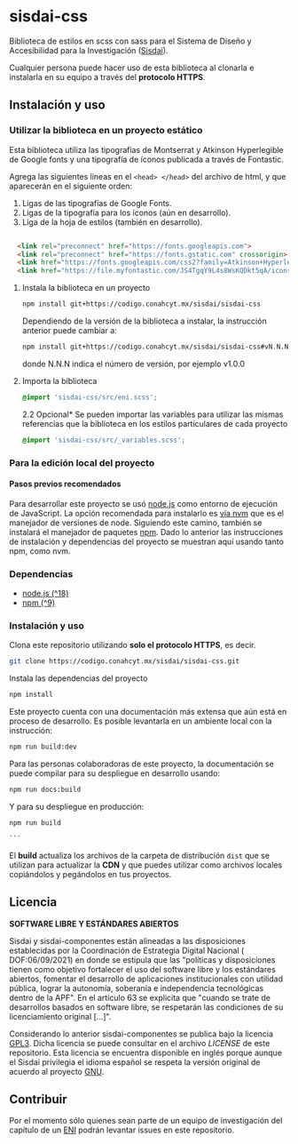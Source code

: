 # sisdai-css

Biblioteca de estilos en scss con sass para el Sistema de Diseño y Accesibilidad para la Investigación
([Sisdai](https://sisdai.conacyt.mx/)).

Cualquier persona puede hacer uso de esta biblioteca al clonarla e instalarla
en su equipo a través del **protocolo HTTPS**.

## Instalación y uso

### Utilizar la biblioteca en un proyecto estático

Esta biblioteca utiliza las tipografias de Montserrat y Atkinson Hyperlegible de Google fonts y una tipografía de íconos
publicada a través de Fontastic.

Agrega las siguientes lineas en el `<head> </head>` del archivo de html, y que aparecerán en el siguiente orden:

1. Ligas de las tipografías de Google Fonts.
2. Ligas de la tipografía para los íconos (aún en desarrollo).
3. Liga de la hoja de estilos (también en desarrollo).

``` html

  <link rel="preconnect" href="https://fonts.googleapis.com">
  <link rel="preconnect" href="https://fonts.gstatic.com" crossorigin>
  <link href="https://fonts.googleapis.com/css2?family=Atkinson+Hyperlegible&family=Montserrat:wght@400;500;600&display=swap" rel="stylesheet">
  <link href="https://file.myfontastic.com/JS4TgqY9L4s8WsKQDkt5qA/icons.css" rel="stylesheet">  
```

1. Instala la biblioteca en un proyecto
    ``` bash
    npm install git+https://codigo.conahcyt.mx/sisdai/sisdai-css
    ```
    Dependiendo de la versión de la biblioteca a instalar, la instrucción anterior puede cambiar a:
    ``` bash
    npm install git+https://codigo.conahcyt.mx/sisdai/sisdai-css#vN.N.N
    ```
    donde N.N.N indica el número de versión, por ejemplo v1.0.0

2. Importa la biblioteca
    ``` css
    @import 'sisdai-css/src/eni.scss';
    ```
   2.2 Opcional*  Se pueden importar las variables para utilizar las mismas referencias que la biblioteca en los estilos
   particulares de cada proyecto
    ``` css
    @import 'sisdai-css/src/_variables.scss';
    ```

### Para la edición local del proyecto

#### Pasos previos recomendados

Para desarrollar este proyecto se usó [node.js](https://nodejs.org/en) como
entorno de ejecución de JavaScript. La opción recomendada para instalarlo es
[vía nvm](https://github.com/nvm-sh/nvm) que es el manejador de versiones de
node. Siguiendo este camino, también se instalará el manejador de paquetes
[npm](https://www.npmjs.com/). Dado lo anterior las instrucciones de instalación
y dependencias del proyecto se muestran aquí usando tanto npm, como nvm.

### Dependencias

- [node.js (^18)](https://nodejs.org/en/download/)
- [npm (^9)](https://www.npmjs.com/get-npm)

### Instalación y uso

Clona este repositorio utilizando **solo el protocolo HTTPS**, es decir.

```bash
git clone https://codigo.conahcyt.mx/sisdai/sisdai-css.git
```

Instala las dependencias del proyecto

``` sh
npm install
```

Este proyecto cuenta con una documentación más extensa que aún está
en proceso de desarrollo. Es posible levantarla en un ambiente local con la instrucción:
``` sh
npm run build:dev
```

Para las personas colaboradoras de este proyecto, la documentación se puede
compilar para su despliegue en desarrollo usando:

```bash
npm run docs:build
```

Y para su despliegue en producción:

```bash
npm run build
```
    ```


El **build** actualiza los archivos de la carpeta de distribución `dist` que se utilizan para actualizar la **CDN** y
que puedes utilizar como archivos locales copiándolos y pegándolos en tus proyectos.

## Licencia

**SOFTWARE LIBRE Y ESTÁNDARES ABIERTOS**

Sisdai y sisdai-componentes están alineadas a las disposiciones establecidas por
la Coordinación de Estrategia Digital Nacional (
DOF:06/09/2021) en donde se estipula que las "políticas y disposiciones tienen
como objetivo fortalecer el uso del software
libre y los estándares abiertos, fomentar el desarrollo de aplicaciones
institucionales con utilidad pública, lograr la
autonomía, soberanía e independencia tecnológicas dentro de la APF". En el
artículo 63 se explicita que "cuando se trate
de desarrollos basados en software libre, se respetarán las condiciones de su
licenciamiento original [...]".

Considerando lo anterior sisdai-componentes se publica bajo la licencia
[GPL3](https://www.gnu.org/licenses/gpl-3.0.html). Dicha licencia se puede
consultar en el archivo _LICENSE_ de este repositorio.
Esta licencia se encuentra disponible en inglés porque aunque el Sisdai privilegia
el idioma español se respeta la versión original de acuerdo al proyecto
[GNU](https://www.gnu.org/licenses/licenses.html).


## Contribuir

Por el momento sólo quienes sean
parte de un equipo de investigación del capítulo de un [ENI](https://eni.conahcyt.mx)
podrán levantar issues en este repositorio.
